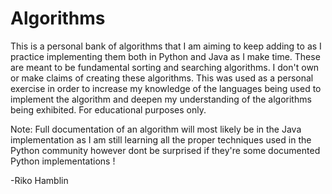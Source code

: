 # Algorithms
This is a personal bank of algorithms that I am aiming to keep adding
to as I practice implementing them both in Python and Java as I make time.
These are meant to be fundamental sorting and searching algorithms. I don't own or make claims of creating these algorithms. This was
used as a personal exercise in order to increase my knowledge of the languages being used to implement the algorithm and deepen my understanding of the algorithms being exhibited.
For educational purposes only.

Note: Full documentation of an algorithm will most likely be in the Java implementation as I am still learning all the proper techniques used in the Python community however dont be surprised if they're some documented Python implementations !

-Riko Hamblin
 
